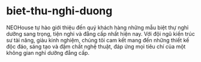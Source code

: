 # biet-thu-nghi-duong
NEOHouse tự hào giới thiệu đến quý khách hàng những mẫu biệt thự nghỉ dưỡng sang trọng, tiện nghi và đẳng cấp nhất hiện nay. Với đội ngũ kiến trúc sư tài năng, giàu kinh nghiệm, chúng tôi cam kết mang đến những thiết kế độc đáo, sáng tạo và đậm chất nghệ thuật, đáp ứng mọi tiêu chí của một không gian nghỉ dưỡng đẳng cấp.
